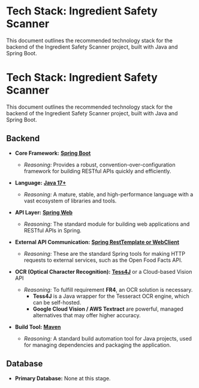 # Tech Stack: Ingredient Safety Scanner

This document outlines the recommended technology stack for the backend of the Ingredient Safety Scanner project, built with Java and Spring Boot.

# Tech Stack: Ingredient Safety Scanner

This document outlines the recommended technology stack for the backend of the Ingredient Safety Scanner project, built with Java and Spring Boot.

## Backend

- **Core Framework:** [**Spring Boot**](https://spring.io/projects/spring-boot)
  - *Reasoning:* Provides a robust, convention-over-configuration framework for building RESTful APIs quickly and efficiently.

- **Language:** [**Java 17+**](https://www.oracle.com/java/)
  - *Reasoning:* A mature, stable, and high-performance language with a vast ecosystem of libraries and tools.

- **API Layer:** [**Spring Web**](https://docs.spring.io/spring-framework/reference/web/webmvc.html)
  - *Reasoning:* The standard module for building web applications and RESTful APIs in Spring.

- **External API Communication:** [**Spring RestTemplate or WebClient**](https://docs.spring.io/spring-framework/reference/integration/rest-clients.html)
  - *Reasoning:* These are the standard Spring tools for making HTTP requests to external services, such as the Open Food Facts API.

- **OCR (Optical Character Recognition):** [**Tess4J**](http.tess4j.sourceforge.net/) or a Cloud-based Vision API
  - *Reasoning:* To fulfill requirement **FR4**, an OCR solution is necessary. 
    - **Tess4J** is a Java wrapper for the Tesseract OCR engine, which can be self-hosted.
    - **Google Cloud Vision / AWS Textract** are powerful, managed alternatives that may offer higher accuracy.

- **Build Tool:** [**Maven**](https://maven.apache.org/)
  - *Reasoning:* A standard build automation tool for Java projects, used for managing dependencies and packaging the application.

## Database

- **Primary Database:** None at this stage.

